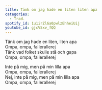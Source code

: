 ```yaml
---
title: Tänk om jag hade en liten liten apa
categories:
  - Trad.
spotify_id: 1u1irZlGa0pwlzEhheiUij
youtube_id: gjcVSxv_fQQ
---
```

Tänk om jag hade en liten, liten apa\
Ompa, ompa, fallerallerej\
Tänk vad folket skulle stå och gapa\
Ompa, ompa, fallerallerej

Inte på mig, men på min lilla apa\
Ompa, ompa, fallerallerej\
Nej, inte på mig, men på min lilla apa\
Ompa, ompa, fallerallerej

